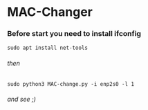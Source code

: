 # MAC-Changer

### Before start you need to install ifconfig

```
sudo apt install net-tools
```
###### then 
```
sudo python3 MAC-change.py -i enp2s0 -l 1
```
###### and see ;)
